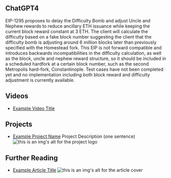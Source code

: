 ## ChatGPT4

EIP-1295 proposes to delay the Difficulty Bomb and adjust Uncle and Nephew rewards to reduce ancillary ETH issuance while keeping the current block reward constant at 3 ETH. The client will calculate the difficulty based on a fake block number suggesting the client that the difficulty bomb is adjusting around 6 million blocks later than previously specified with the Homestead fork. This EIP is not forward compatible and introduces backwards incompatibilities in the difficulty calculation, as well as the block, uncle and nephew reward structure, so it should be included in a scheduled hardfork at a certain block number, such as the second Metropolis hard-fork, Constantinople. Test cases have not been completed yet and no implementation including both block reward and difficulty adjustment is currently available.

## Videos

- [Example Video Title](https://www.youtube.com/watch?v=TDGq4aeevgY)

## Projects

- [Example Project Name](https://xxxx.xxx/xxxxx) Project Description (one sentence) ![this is an img's alt for the project logo](https://xxxx.xxx/project-logo.xxx)

## Further Reading

- [Example Article Title](https://xxxx.xxx/xxxxx) ![this is an img's alt for the article cover](https://xxxx.xxx/article-cover.xxx)

